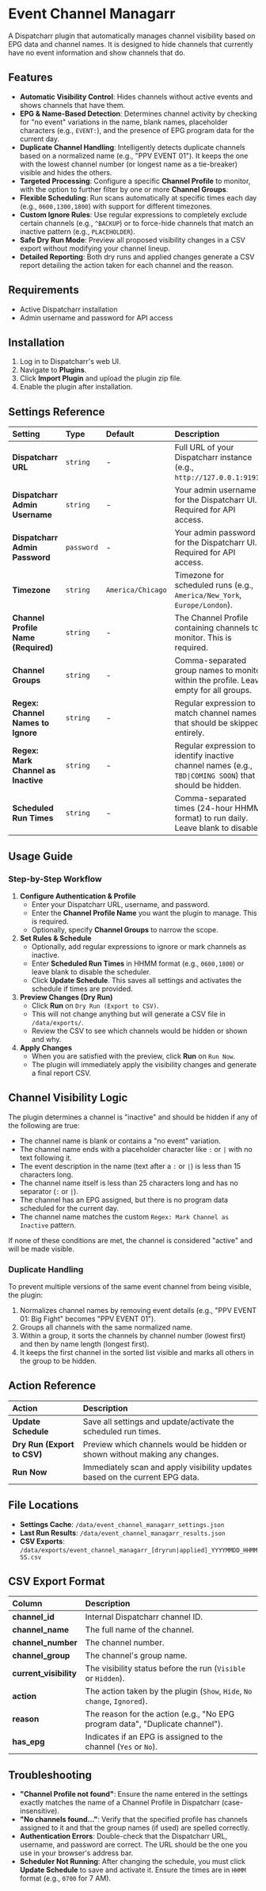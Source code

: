 # Event Channel Managarr
A Dispatcharr plugin that automatically manages channel visibility based on EPG data and channel names. It is designed to hide channels that currently have no event information and show channels that do.

## Features
* **Automatic Visibility Control**: Hides channels without active events and shows channels that have them.
* **EPG & Name-Based Detection**: Determines channel activity by checking for "no event" variations in the name, blank names, placeholder characters (e.g., `EVENT:`), and the presence of EPG program data for the current day.
* **Duplicate Channel Handling**: Intelligently detects duplicate channels based on a normalized name (e.g., "PPV EVENT 01"). It keeps the one with the lowest channel number (or longest name as a tie-breaker) visible and hides the others.
* **Targeted Processing**: Configure a specific **Channel Profile** to monitor, with the option to further filter by one or more **Channel Groups**.
* **Flexible Scheduling**: Run scans automatically at specific times each day (e.g., `0600,1300,1800`) with support for different timezones.
* **Custom Ignore Rules**: Use regular expressions to completely exclude certain channels (e.g., `^BACKUP`) or to force-hide channels that match an inactive pattern (e.g., `PLACEHOLDER`).
* **Safe Dry Run Mode**: Preview all proposed visibility changes in a CSV export without modifying your channel lineup.
* **Detailed Reporting**: Both dry runs and applied changes generate a CSV report detailing the action taken for each channel and the reason.

## Requirements
* Active Dispatcharr installation
* Admin username and password for API access

## Installation
1.  Log in to Dispatcharr's web UI.
2.  Navigate to **Plugins**.
3.  Click **Import Plugin** and upload the plugin zip file.
4.  Enable the plugin after installation.

## Settings Reference

| Setting | Type | Default | Description |
| :--- | :--- | :--- | :--- |
| **Dispatcharr URL** | `string` | - | Full URL of your Dispatcharr instance (e.g., `http://127.0.0.1:9191`). |
| **Dispatcharr Admin Username**| `string` | - | Your admin username for the Dispatcharr UI. Required for API access. |
| **Dispatcharr Admin Password**| `password`| - | Your admin password for the Dispatcharr UI. Required for API access. |
| **Timezone** | `string` | `America/Chicago` | Timezone for scheduled runs (e.g., `America/New_York`, `Europe/London`). |
| **Channel Profile Name (Required)** | `string` | - | The Channel Profile containing channels to monitor. This is required. |
| **Channel Groups** | `string` | - | Comma-separated group names to monitor within the profile. Leave empty for all groups. |
| **Regex: Channel Names to Ignore** | `string` | - | Regular expression to match channel names that should be skipped entirely. |
| **Regex: Mark Channel as Inactive** | `string` | - | Regular expression to identify inactive channel names (e.g., `TBD\|COMING SOON`) that should be hidden. |
| **Scheduled Run Times** | `string` | - | Comma-separated times (24-hour HHMM format) to run daily. Leave blank to disable. |

## Usage Guide

### Step-by-Step Workflow
1.  **Configure Authentication & Profile**
    * Enter your Dispatcharr URL, username, and password.
    * Enter the **Channel Profile Name** you want the plugin to manage. This is required.
    * Optionally, specify **Channel Groups** to narrow the scope.
2.  **Set Rules & Schedule**
    * Optionally, add regular expressions to ignore or mark channels as inactive.
    * Enter **Scheduled Run Times** in HHMM format (e.g., `0600,1800`) or leave blank to disable the scheduler.
    * Click **Update Schedule**. This saves all settings and activates the schedule if times are provided.
3.  **Preview Changes (Dry Run)**
    * Click **Run** on `Dry Run (Export to CSV)`.
    * This will not change anything but will generate a CSV file in `/data/exports/`.
    * Review the CSV to see which channels would be hidden or shown and why.
4.  **Apply Changes**
    * When you are satisfied with the preview, click **Run** on `Run Now`.
    * The plugin will immediately apply the visibility changes and generate a final report CSV.

## Channel Visibility Logic
The plugin determines a channel is "inactive" and should be hidden if any of the following are true:
* The channel name is blank or contains a "no event" variation.
* The channel name ends with a placeholder character like `:` or `|` with no text following it.
* The event description in the name (text after a `:` or `|`) is less than 15 characters long.
* The channel name itself is less than 25 characters long and has no separator (`:` or `|`).
* The channel has an EPG assigned, but there is no program data scheduled for the current day.
* The channel name matches the custom `Regex: Mark Channel as Inactive` pattern.

If none of these conditions are met, the channel is considered "active" and will be made visible.

### Duplicate Handling
To prevent multiple versions of the same event channel from being visible, the plugin:
1.  Normalizes channel names by removing event details (e.g., "PPV EVENT 01: Big Fight" becomes "PPV EVENT 01").
2.  Groups all channels with the same normalized name.
3.  Within a group, it sorts the channels by channel number (lowest first) and then by name length (longest first).
4.  It keeps the first channel in the sorted list visible and marks all others in the group to be hidden.

## Action Reference

| Action | Description |
| :--- | :--- |
| **Update Schedule** | Save all settings and update/activate the scheduled run times. |
| **Dry Run (Export to CSV)** | Preview which channels would be hidden or shown without making any changes. |
| **Run Now** | Immediately scan and apply visibility updates based on the current EPG data. |

## File Locations
* **Settings Cache**: `/data/event_channel_managarr_settings.json`
* **Last Run Results**: `/data/event_channel_managarr_results.json`
* **CSV Exports**: `/data/exports/event_channel_managarr_[dryrun|applied]_YYYYMMDD_HHMMSS.csv`

## CSV Export Format

| Column | Description |
| :--- | :--- |
| **channel_id** | Internal Dispatcharr channel ID. |
| **channel_name** | The full name of the channel. |
| **channel_number** | The channel number. |
| **channel_group** | The channel's group name. |
| **current_visibility** | The visibility status before the run (`Visible` or `Hidden`). |
| **action** | The action taken by the plugin (`Show`, `Hide`, `No change`, `Ignored`). |
| **reason** | The reason for the action (e.g., "No EPG program data", "Duplicate channel"). |
| **has_epg** | Indicates if an EPG is assigned to the channel (`Yes` or `No`). |

## Troubleshooting

* **"Channel Profile not found"**: Ensure the name entered in the settings exactly matches the name of a Channel Profile in Dispatcharr (case-insensitive).
* **"No channels found..."**: Verify that the specified profile has channels assigned to it and that the group names (if used) are spelled correctly.
* **Authentication Errors**: Double-check that the Dispatcharr URL, username, and password are correct. The URL should be the one you use in your browser's address bar.
* **Scheduler Not Running**: After changing the schedule, you must click **Update Schedule** to save and activate it. Ensure the times are in `HHMM` format (e.g., `0700` for 7 AM).
